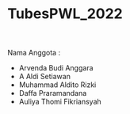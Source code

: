 # TubesPWL_2022 <br><br>
Nama Anggota : 
- Arvenda Budi Anggara
- A Aldi Setiawan
- Muhammad Aldito Rizki
- Daffa Praramandana
- Auliya Thomi Fikriansyah

